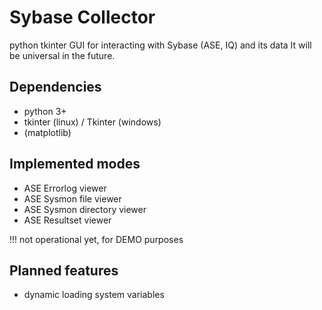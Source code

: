 # Sybase Collector

python tkinter GUI for interacting with Sybase (ASE, IQ) and its data
It will be universal in the future.

## Dependencies

- python 3+
- tkinter (linux) / Tkinter (windows)
- (matplotlib)

## Implemented modes

- ASE Errorlog viewer
- ASE Sysmon file viewer
- ASE Sysmon directory viewer
- ASE Resultset viewer

!!! not operational yet, for DEMO purposes

## Planned features

- dynamic loading system variables
